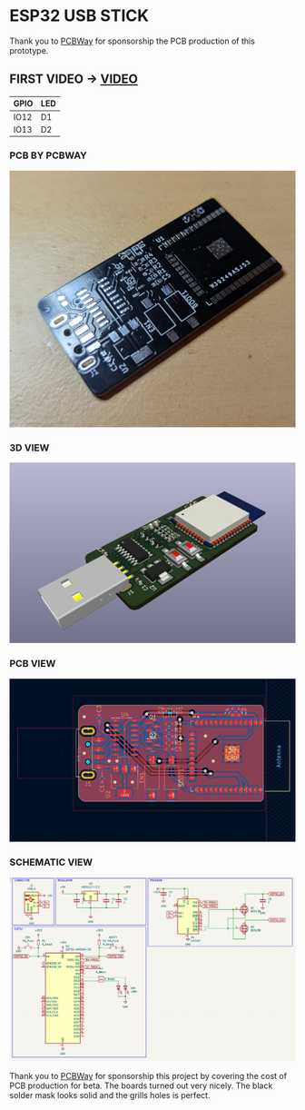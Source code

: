 # ESP32 USB STICK

Thank you to [PCBWay](https://www.pcbway.com/) for sponsorship the PCB production of this prototype.

## FIRST VIDEO -> [VIDEO](https://www.youtube.com/shorts/jlbQPXkQsWg)

| GPIO  | LED |
| ------------- | ------------- |
| IO12  | D1  |
| IO13  | D2  |

### PCB BY PCBWAY
![pcbway](pcbway.jpg)

### 3D VIEW
![3d](3d.png)

### PCB VIEW
![pcb](pcb.png)

### SCHEMATIC VIEW
![schematic](schematic.png)

Thank you to [PCBWay](https://www.pcbway.com/) for sponsorship this project by covering the cost of PCB production for beta. The boards turned out very nicely. The black solder mask looks solid and the grills holes is perfect.